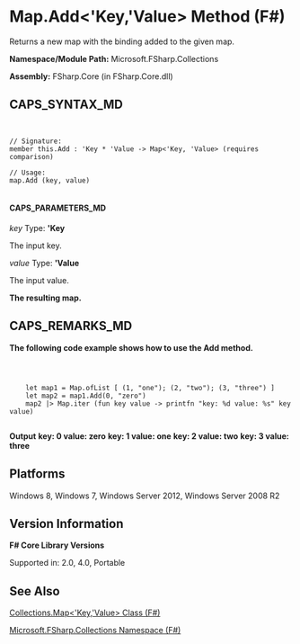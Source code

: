 # Map.Add<'Key,'Value> Method (F#)

Returns a new map with the binding added to the given map.

**Namespace/Module Path:** Microsoft.FSharp.Collections

**Assembly:** FSharp.Core (in FSharp.Core.dll)


## CAPS_SYNTAX_MD



```


// Signature:
member this.Add : 'Key * 'Value -> Map<'Key, 'Value> (requires comparison)

// Usage:
map.Add (key, value)


```



#### CAPS_PARAMETERS_MD
*key*
Type: **'Key**


The input key.


*value*
Type: **'Value**


The input value.



**The resulting map.**
## CAPS_REMARKS_MD
**The following code example shows how to use the Add method.**


```



    let map1 = Map.ofList [ (1, "one"); (2, "two"); (3, "three") ]
    let map2 = map1.Add(0, "zero")
    map2 |> Map.iter (fun key value -> printfn "key: %d value: %s" key value)


```



**Output**
**key: 0 value: zero**
**key: 1 value: one**
**key: 2 value: two**
**key: 3 value: three**
## Platforms
Windows 8, Windows 7, Windows Server 2012, Windows Server 2008 R2


## Version Information
**F# Core Library Versions**

Supported in: 2.0, 4.0, Portable




## See Also
[Collections.Map&#60;'Key,'Value&#62; Class &#40;F&#35;&#41;](Collections.Map+%27Key%2C%27Value+Class+%28F%23%29.md)

[Microsoft.FSharp.Collections Namespace &#40;F&#35;&#41;](Microsoft.FSharp.Collections+Namespace+%28F%23%29.md)

